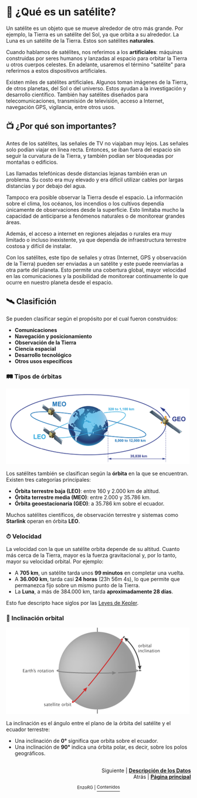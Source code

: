 # 🤔 ¿Qué es un satélite?

Un satélite es un objeto que se mueve alrededor de otro más grande. Por ejemplo, la Tierra es un satélite del Sol, ya que orbita a su alrededor. La Luna es un satélite de la Tierra. Estos son satélites **naturales**.

Cuando hablamos de satélites, nos referimos a los **artificiales**: máquinas construidas por seres humanos y lanzadas al espacio para orbitar la Tierra u otros cuerpos celestes. En adelante, usaremos el término "satélite" para referirnos a estos dispositivos artificiales.

Existen miles de satélites artificiales. Algunos toman imágenes de la Tierra, de otros planetas, del Sol o del universo. Estos ayudan a la investigación y desarrollo científico. También hay satélites diseñados para telecomunicaciones, transmisión de televisión, acceso a Internet, navegación GPS, vigilancia, entre otros usos.

## 📺 ¿Por qué son importantes?

Antes de los satélites, las señales de TV no viajaban muy lejos. Las señales solo podían viajar en línea recta. Entonces, se iban fuera del espacio sin seguir la curvatura de la Tierra, y también podían ser bloqueadas por montañas o edificios.

Las llamadas telefónicas desde distancias lejanas también eran un problema. Su costo era muy elevado y era difícil utilizar cables por largas distancias y por debajo del agua.

Tampoco era posible observar la Tierra desde el espacio. La información sobre el clima, los océanos, los incendios o los cultivos dependía únicamente de observaciones desde la superficie. Esto limitaba mucho la capacidad de anticiparse a fenómenos naturales o de monitorear grandes áreas.

Además, el acceso a internet en regiones alejadas o rurales era muy limitado o incluso inexistente, ya que dependía de infraestructura terrestre costosa y difícil de instalar.

Con los satélites, este tipo de señales y otras (Internet, GPS y observación de la Tierra) pueden ser enviadas a un satélite y este puede reenviarlas a otra parte del planeta. Esto permite una cobertura global, mayor velocidad en las comunicaciones y la posibilidad de monitorear continuamente lo que ocurre en nuestro planeta desde el espacio.

## 🛰 Clasifición 

Se pueden clasificar según el propósito por el cual fueron construidos: 

* **Comunicaciones**
* **Navegación y posicionamiento**
* **Observación de la Tierra**
* **Ciencia espacial**
* **Desarrollo tecnológico**
* **Otros usos específicos**

### 🛤️ Tipos de órbitas

<img src="data/images/orbitas.png" alt="Órbitas LEO, MEO y GEO" width="500"/>

Los satélites también se clasifican según la **órbita** en la que se encuentran. Existen tres categorías principales:

* **Órbita terrestre baja (LEO)**: entre 160 y 2.000 km de altitud.
* **Órbita terrestre media (MEO)**: entre 2.000 y 35.786 km.
* **Órbita geoestacionaria (GEO)**: a 35.786 km sobre el ecuador.

Muchos satélites científicos, de observación terrestre y sistemas como **Starlink** operan en órbita **LEO**. 

### ⏱ Velocidad 

La velocidad con la que un satélite orbita depende de su altitud. Cuanto más cerca de la Tierra, mayor es la fuerza gravitacional y, por lo tanto, mayor su velocidad orbital. Por ejemplo:

* A **705 km**, un satélite tarda unos **99 minutos** en completar una vuelta.
* A **36.000 km**, tarda casi **24 horas** (23h 56m 4s), lo que permite que permanezca fijo sobre un mismo punto de la Tierra.
* La **Luna**, a más de 384.000 km, tarda **aproximadamente 28 días**.

Esto fue descripto hace siglos por las [Leyes de Kepler](https://es.wikipedia.org/wiki/Leyes_de_Kepler).

### 🧭 Inclinación orbital

<img src="data/images/inclinacion.png" alt="Órbitas LEO, MEO y GEO" width="500"/>

La inclinación es el ángulo entre el plano de la órbita del satélite y el ecuador terrestre:

* Una inclinación de **0°** significa que orbita sobre el ecuador.
* Una inclinación de **90°** indica una órbita polar, es decir, sobre los polos geográficos.

##
<p align="right">Siguiente | <b><a href="docs/dataset.md">Descripción de los Datos</a></b>
<br/>
Atrás | <b><a href="README.md">Página principal</a></p>

</b><p align="center"><sup> EnzoRG | </sup><a href="../README.md#-desarrollo"><sup>Contenidos</sup></a></p>

